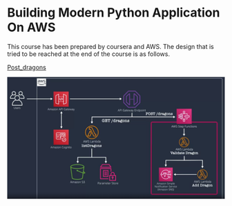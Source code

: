 # Building Modern Python Application On AWS

This course has been prepared by coursera and AWS. The design that is tried to be reached at the end of the course is as follows.

[Post_dragons](./image/Post_dragons.png)

<img src = "https://github.com/rmzturkmen/Building-Modern-Python-Application-On-AWS/blob/main/image/Post_dragons.png" width = 600>
